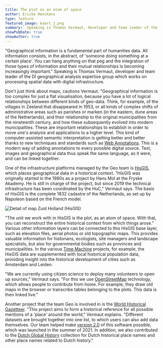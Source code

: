 ```yaml
---
title: The plot as an atom of space
author: Ericka Renckens
type: feature
featured_image: kaart_1.png
summary:  Speaking is Thomas Vermaut, developer and team leader of the DI geographical analysis expertise group which works on processing spatial data with digital infrastructure.
showPubDate: true
showAuthor: true
---
```


"Geographical information is a fundamental part of humanities data. All information consists, in the abstract, of 'someone doing something at a certain place'. You can hang anything on that peg and the integration of those types of information and their mutual relationships is becoming increasingly important." Speaking is Thomas Vermaut, developer and team leader of the DI geographical analysis expertise group which works on processing spatial data with digital infrastructure.

Don't just think about maps, cautions Vermaut. "Geographical information is too complex for just a flat visualisation, because you have a lot of logical relationships between different kinds of geo-data. Think, for example, of the villages in Zeeland that disappeared in 1953, or all kinds of complex shifts of administrative areas such as parishes or marken (in the eastern, dune areas of the Netherlands), and their relationship to the original municipalities from the nineteenth century, and how these subsequently evolved into modern municipalities. These are important relationships to establish in order to move one's analysis and applications to a higher level. This kind of computer-assisted semantic interpretation is getting better and better thanks to new techniques and standards such as [Web Annotations](https://www.w3.org/annotation/). This is a modern way of adding annotations to every possible digital source. Text, images and geographical data thus speak the same language, as it were, and can be linked together.

One of the infrastructure platforms managed by the Geo team is [HisGIS](https://hisgis.nl/), which places geographical data in a historical context. "HisGIS was originally started in the 1980s as a project by Hans Mol at the Fryske Akademy. He is still in charge of the project, but since 2019 the technical infrastructure has been coordinated by the HuC," Vermaut says. The basis of HisGIS is the complete 1832 cadastre of the Netherlands, as set up by Napoleon based on the French model.

![Detail of map Zuid Holland (HisGIS)](images/his-gis.png)

"The unit we work with in HisGIS is the plot, as an atom of space. With that, you can reconstruct the entire historical context from which things arose." Various other information layers can be connected to this HisGIS base layer, such as elevation files, aerial photos or old topographic maps. This provides valuable information for historians, ecologists, site managers and landscape specialists, but also for governmental bodies such as provinces and municipalities. In the various [Time Machine](https://www.timemachine.eu) projects, for example, the HisGIS data are supplemented with local historical population data, providing insight into the historical development of cities such as Amsterdam and Leiden.

"We are currently using citizen science to deploy many volunteers to open up sources," Vermaut says. "For this we use [OpenStreetMap](https://www.openstreetmap.org) technology, which allows people to contribute from home. For example, they draw old maps in the browser or transcribe tables belonging to the plots. This data is then linked live."

Another project that the team Geo is involved in is the [World Historical Gazetteer](https://whgazetteer.org/). "This project aims to form a historical reference  for all possible mentions of a 'place' around the world," Vermaut explains. "Different datasets are brought together into one list, to which users can also add data themselves. Our team helped make [version 2.0](http://blog.whgazetteer.org/2021/08/05/version-2/) of this software possible, which was launched in the summer of 2021. In addition, we also contributed to the [Dutch Global History](https://whgazetteer.org/collections/2/summary_ds) collection for Dutch historical place names and other place names related to Dutch history."

